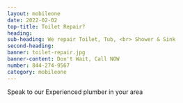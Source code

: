 ```yaml
---
layout: mobileone
date: 2022-02-02
top-title: Toilet Repair?
heading:   
sub-heading: We repair Toilet, Tub, <br> Shower & Sink  
second-heading: 
banner: toilet-repair.jpg
banner-content: Don't Wait, Call NOW
number: 844-274-9567
category: mobileone
---
```


Speak to our Experienced plumber in your area